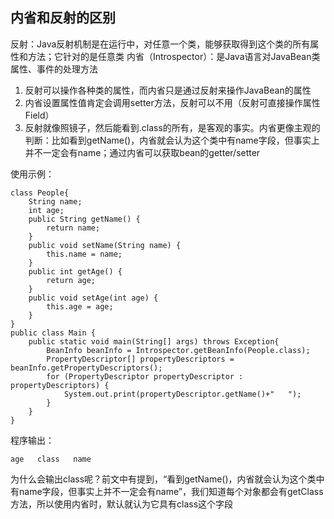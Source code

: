 ## 内省和反射的区别

反射：Java反射机制是在运行中，对任意一个类，能够获取得到这个类的所有属性和方法；它针对的是任意类
内省（Introspector）：是Java语言对JavaBean类属性、事件的处理方法

1. 反射可以操作各种类的属性，而内省只是通过反射来操作JavaBean的属性
2. 内省设置属性值肯定会调用setter方法，反射可以不用（反射可直接操作属性Field）
3. 反射就像照镜子，然后能看到.class的所有，是客观的事实。内省更像主观的判断：比如看到getName()，内省就会认为这个类中有name字段，但事实上并不一定会有name；通过内省可以获取bean的getter/setter

使用示例：
```
class People{
    String name;
    int age;
    public String getName() {
        return name;
    }
    public void setName(String name) {
        this.name = name;
    }
    public int getAge() {
        return age;
    }
    public void setAge(int age) {
        this.age = age;
    }
}
public class Main {
    public static void main(String[] args) throws Exception{
        BeanInfo beanInfo = Introspector.getBeanInfo(People.class);
        PropertyDescriptor[] propertyDescriptors = beanInfo.getPropertyDescriptors();
        for (PropertyDescriptor propertyDescriptor : propertyDescriptors) {
            System.out.print(propertyDescriptor.getName()+"   ");
        }
    }
}
```

程序输出：
```
age   class   name   
```
为什么会输出class呢？前文中有提到，“看到getName()，内省就会认为这个类中有name字段，但事实上并不一定会有name”，我们知道每个对象都会有getClass方法，所以使用内省时，默认就认为它具有class这个字段  

